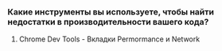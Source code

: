 ### Какие инструменты вы используете, чтобы найти недостатки в производительности вашего кода?

1. Chrome Dev Tools - Вкладки Permormance и Network
